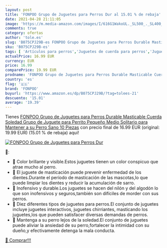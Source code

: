 ```yaml
---
layout: post
title: 'FONPOO Grupo de Juguetes para Perros Dur al 15.01 % de rebaja'
date: 2021-04-28 21:11:05
image: 'https://m.media-amazon.com/images/I/616G1WakoUL._SL500_._SL400_.jpg'
comments: true
category: ofertas
author: 'tole.es'
slug: 'B075CPJ29B-es FONPOO Grupo de Juguetes para Perros Durable Masticable...'
sku: 'B075CPJ29B-es'
tags: [ 'Artículos para perros','Juguetes de cuerda para perros','Juguetes para morder para perros','Juguetes para perros','Productos para mascotas','fonpoo','juguetes', ]
actualPrice: 16.99 EUR
currency: EUR
price: 16.99
comparePrice: 19.99 EUR
prodname: 'FONPOO Grupo de Juguetes para Perros Durable Masticable Cuerda Soledad Grupo de Juguete para Perrito Pequeño Medio Solitario para Mantener a su Perro Sano 10 Piezas'
country: 'es'
flag: '🇪🇸'
brand: 'FONPOO'
buyurl: 'https://www.amazon.es/dp/B075CPJ29B/?tag=tolees-21'
descuento: '15.01'
average: '19.39'
---
```


Tienes [FONPOO Grupo de Juguetes para Perros Durable Masticable Cuerda Soledad Grupo de Juguete para Perrito Pequeño Medio Solitario para Mantener a su Perro Sano 10 Piezas](https://www.amazon.es/dp/B075CPJ29B/?tag=tolees-21) con precio final de  16.99 EUR (original: 19.99 EUR) (15.01 %  de rebaja) aqui!

[![FONPOO Grupo de Juguetes para Perros Dur](https://m.media-amazon.com/images/I/616G1WakoUL._SL500_._SL400_.jpg)](https://www.amazon.es/dp/B075CPJ29B/?tag=tolees-21)

🔎:

- 🍗 Color brillante y visible.Estos juguetes tienen un color conspicuo que atrae mucho al perro.
- 🍗 El juguete de masticación puede prevenir enfermedad de los dientes.Durante el período de masticación de las mascotas,lo que puede limpiar los dientes y reducir la acumulación de sarro.
- 🍗 Inofensivo y durable.Los juguetes se hacen del nilón y del algodón lo que son inofensivos y seguros,también son difíciles de morder con sus perros.
- 🍗 Diez diferentes tipos de juguetes para perros.El conjunto de juguetes incluye juguetes interactivos, juguetes chirriantes, masticando los juguetes,los que pueden satisfacer diversas demandas de perros.
- 🍗 Mantenga a su perro lejos de la soledad.El conjunto de juguetes puede aliviar la ansiedad de su perro,fortalecer la intimidad con su dueño,y efectivamente detenga la mala conducta.

[🛒 Comprar!!!](https://www.amazon.es/dp/B075CPJ29B/?tag=tolees-21)

